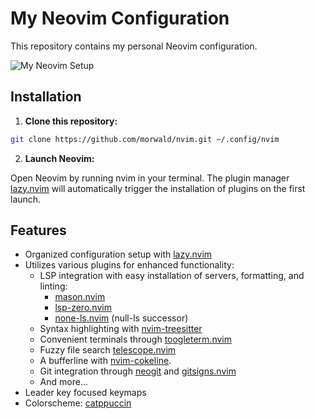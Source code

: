 # My Neovim Configuration

This repository contains my personal Neovim configuration.

![My Neovim Setup](showcase.png)

## Installation

1. **Clone this repository:**

```bash
git clone https://github.com/morwald/nvim.git ~/.config/nvim
```

2. **Launch Neovim:**

Open Neovim by running nvim in your terminal. The plugin manager
[lazy.nvim](https://github.com/folke/lazy.nvim) will automatically trigger the
installation of plugins on the first launch.

## Features

- Organized configuration setup with [lazy.nvim](https://github.com/folke/lazy.nvim)
- Utilizes various plugins for enhanced functionality:
   - LSP integration with easy installation of servers, formatting, and linting:
      - [mason.nvim](https://github.com/williamboman/mason.nvim)
      - [lsp-zero.nvim](https://github.com/VonHeikemen/lsp-zero.nvim.git)
      - [none-ls.nvim](https://github.com/nvimtools/none-ls.nvim) (null-ls successor)
   - Syntax highlighting with [nvim-treesitter](https://github.com/nvim-treesitter/nvim-treesitter)
   - Convenient terminals through [toogleterm.nvim](https://github.com/akinsho/toggleterm.nvim)
   - Fuzzy file search [telescope.nvim](https://github.com/nvim-telescope/telescope.nvim.git)
   - A bufferline with [nvim-cokeline](https://github.com/willothy/nvim-cokeline.git).
   - Git integration through
     [neogit](https://github.com/NeogitOrg/neogit) and
     [gitsigns.nvim](https://github.com/lewis6991/gitsigns.nvim)
   - And more...
- Leader key focused keymaps
- Colorscheme: [catppuccin](https://github.com/catppuccin/nvim.git)
